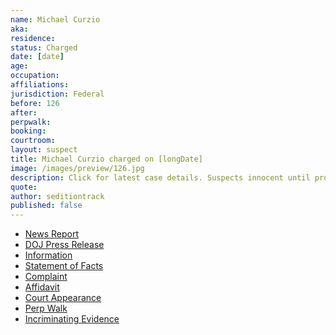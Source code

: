 ```yaml
---
name: Michael Curzio
aka:
residence: 
status: Charged
date: [date]
age: 
occupation:
affiliations:
jurisdiction: Federal
before: 126
after:
perpwalk:
booking: 
courtroom:
layout: suspect
title: Michael Curzio charged on [longDate]
image: /images/preview/126.jpg
description: Click for latest case details. Suspects innocent until proven guilty.
quote:
author: seditiontrack
published: false
---
```


- [News Report]()
- [DOJ Press Release]()
- [Information]()
- [Statement of Facts]()
- [Complaint]()
- [Affidavit]()
- [Court Appearance]()
- [Perp Walk]()
- [Incriminating Evidence]()
